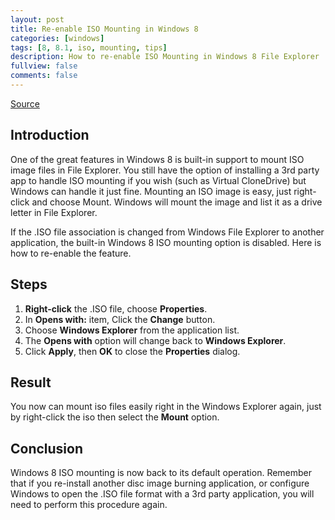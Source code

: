 ```yaml
---
layout: post
title: Re-enable ISO Mounting in Windows 8
categories: [windows]
tags: [8, 8.1, iso, mounting, tips]
description: How to re-enable ISO Mounting in Windows 8 File Explorer
fullview: false
comments: false
---
```


[Source][source] 

## Introduction

One of the great features in Windows 8 is built-in support to mount ISO image files in File Explorer. You still have the option of installing a 3rd party app to handle ISO mounting if you wish (such as Virtual CloneDrive) but Windows can handle it just fine. Mounting an ISO image is easy, just right-click and choose Mount. Windows will mount the image and list it as a drive letter in File Explorer.

If the .ISO file association is changed from Windows File Explorer to another application, the built-in Windows 8 ISO mounting option is disabled. Here is how to re-enable the feature.

## Steps

1. **Right-click** the .ISO file, choose **Properties**.
2. In **Opens with:** item, Click the **Change** button.
3. Choose **Windows Explorer** from the application list.
4. The **Opens with** option will change back to **Windows Explorer**.
5. Click **Apply**, then **OK** to close the **Properties** dialog.

## Result

You now can mount iso files easily right in the Windows Explorer again, just by right-click the iso then select the **Mount** option.

## Conclusion

Windows 8 ISO mounting is now back to its default operation. Remember that if you re-install another disc image burning application, or configure Windows to open the .ISO file format with a 3rd party application, you will need to perform this procedure again.

[source]: https://community.spiceworks.com/how_to/12394-how-to-re-enable-iso-mounting-in-windows-8-file-explorer
